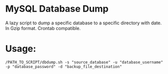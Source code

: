 # MySQL Database Dump
A lazy script to dump a specific database to a specific directory with date. In Gzip format. Crontab compatible.


# Usage:
```
/PATH_TO_SCRIPT/dbdump.sh -s "source_database" -u "database_username" -p "database_password" -d "backup_file_destination"
```
